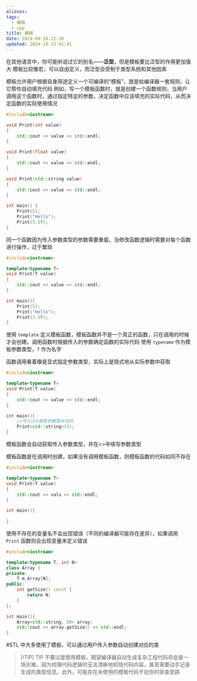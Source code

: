 ```yaml
---
aliases: 
tags:
  - 模板
  - cpp
title: 模板
date: 2024-09-18 22:38
updated: 2024-10-13 01:41
---
```

在其他语言中，你可能听说过它的别名——**泛型**，但是模板要比泛型的作用更加强大
模板比较像宏，可以自由定义，而泛型会受制于类型系统和其他因素

模板允许用户根据自身用途定义一个可编译的“模板”，就是给编译器一套规则，让它帮你自动填充代码
例如，写一个模板函数时，就是创建一个函数规则，当用户调用这个函数时，通过指定特定的参数，决定函数中应该填充的实际代码，从而决定函数的实际使用情况

```cpp
#include<iostream>

void Print(int value)
{
	std::cout << value << std::endl;
}

void Print(float value)
{
	std::cout << value << std::endl;
}

void Print(std::string value)
{
	std::cout << value << std::endl;
}

int main() {
	Print(5);
	Print("Hello");
	Print(3.5f);
}
```
同一个函数因为传入参数类型的参数需要重载，当修改函数逻辑时需要对每个函数进行操作，过于繁琐
```cpp
#include<iostream>

template<typename T>
void Print(T value)
{
	std::cout << value << std::endl; 
}

int main(){
	Print(5);
	Print("Hello");
	Print(3.5f);
}
```
使用 `template` 定义模板函数，模板函数并不是一个真正的函数，只在调用的时候才会创建。调用函数时根据传入的参数确定函数的实际代码
使用 `typename` 作为模板参数类型，`T` 作为名字

函数调用看着像是显式指定参数类型，实际上是隐式地从实际参数中获取
```cpp
#include<iostream>

template<typename T>
void Print(T value)
{
	std::cout << value << std::endl; 
}

int main(){
	//传入int类型参数是非法的
	Print<std::string>(5);
}
```
模板函数会自动获取传入参数类型，并在<>中填写参数类型

模板函数是在调用时创建，如果没有调用模板函数，则模板函数的代码如同不存在
```cpp
#include<iostream>

template<typename T>
void Print(T value)
{
	std::cout << valu << std::endl; 
}

int main(){
	
}
```
使用不存在的变量名不会出现错误（不同的编译器可能存在差异），如果调用 `Print` 函数则会出现变量未定义错误
```cpp
#include<iostream>

template<typename T, int N>
class Array {
private:
	T m_Array[N];
public:
	int getSize() const {
		return N;
	}
};

int main(){
	Array<std::string, 50> array;
	std::cout << array.getSize() << std::endl;
}
```
#STL 中大多使用了模板，可以通过用户传入参数自动创建对应的类

> [!TIP] TIP 
>  不要过度使用模板，期望编译器自动生成复杂工程代码将会是一场灾难，因为梳理代码逻辑时无法清晰地知晓代码内容，甚至需要动手记录生成的类型信息。此外，可能存在未使用的模板代码干扰你的排查思路
